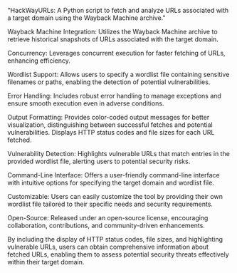 "HackWayURLs: A Python script to fetch and analyze URLs associated with a target domain using the Wayback Machine archive."

Wayback Machine Integration: Utilizes the Wayback Machine archive to retrieve historical snapshots of URLs associated with the target domain.

Concurrency: Leverages concurrent execution for faster fetching of URLs, enhancing efficiency.

Wordlist Support: Allows users to specify a wordlist file containing sensitive filenames or paths, enabling the detection of potential vulnerabilities.

Error Handling: Includes robust error handling to manage exceptions and ensure smooth execution even in adverse conditions.

Output Formatting: Provides color-coded output messages for better visualization, distinguishing between successful fetches and potential vulnerabilities. Displays HTTP status codes and file sizes for each URL fetched.

Vulnerability Detection: Highlights vulnerable URLs that match entries in the provided wordlist file, alerting users to potential security risks.

Command-Line Interface: Offers a user-friendly command-line interface with intuitive options for specifying the target domain and wordlist file.

Customizable: Users can easily customize the tool by providing their own wordlist file tailored to their specific needs and security requirements.

Open-Source: Released under an open-source license, encouraging collaboration, contributions, and community-driven enhancements.

By including the display of HTTP status codes, file sizes, and highlighting vulnerable URLs, users can obtain comprehensive information about fetched URLs, enabling them to assess potential security threats effectively within their target domain.



